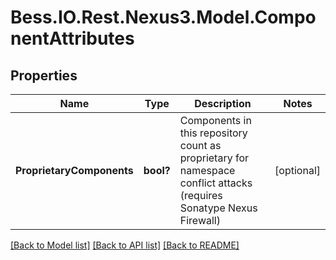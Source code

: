 # Bess.IO.Rest.Nexus3.Model.ComponentAttributes
## Properties

Name | Type | Description | Notes
------------ | ------------- | ------------- | -------------
**ProprietaryComponents** | **bool?** | Components in this repository count as proprietary for namespace conflict attacks (requires Sonatype Nexus Firewall) | [optional] 

[[Back to Model list]](../README.md#documentation-for-models) [[Back to API list]](../README.md#documentation-for-api-endpoints) [[Back to README]](../README.md)


